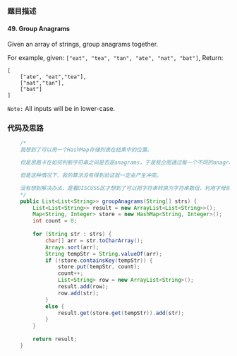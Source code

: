 ### 题目描述

#### 49. Group Anagrams

Given an array of strings, group anagrams together.

For example, given: `["eat", "tea", "tan", "ate", "nat", "bat"]`, 
Return:

    [
        ["ate", "eat","tea"],
        ["nat","tan"],
        ["bat"]
    ]

`Note:` All inputs will be in lower-case.

### 代码及思路

```java
    /*
    我想到了可以用一个HashMap存储列表在结果中的位置。

    但是思路卡在如何判断字符串之间是否是anagrams，于是我企图通过每一个不同的anagrams来构造一个独特的数组加在HashMap中

    但是这种情况下，我的算法没有得到验证就一定会产生冲突。

    没有想到解决办法，是看DISCUSS区才想到了可以把字符串转换为字符串数组，利用字母顺序排序后再转换为字符串作为HashMap中的键。
    */
    public List<List<String>> groupAnagrams(String[] strs) {
        List<List<String>> result = new ArrayList<List<String>>();
        Map<String, Integer> store = new HashMap<String, Integer>();
        int count = 0;
        
        for (String str : strs) {
            char[] arr = str.toCharArray();
            Arrays.sort(arr);
            String tempStr = String.valueOf(arr);
            if (!store.containsKey(tempStr)) {
                store.put(tempStr, count);
                count++;
                List<String> row = new ArrayList<String>();
                result.add(row);
                row.add(str);
            }
            else {
                result.get(store.get(tempStr)).add(str);
            }
        }
        
        return result;
    }
```

